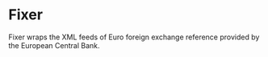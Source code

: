 # Fixer

Fixer wraps the XML feeds of Euro foreign exchange reference provided by the European Central Bank.

